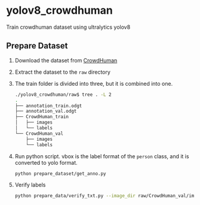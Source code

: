 # yolov8_crowdhuman
Train crowdhuman dataset using ultralytics yolov8

## Prepare Dataset

1. Download the dataset from [CrowdHuman](https://www.crowdhuman.org/download.html)

2. Extract the dataset to the `raw` directory

3. The train folder is divided into three, but it is combined into one.

    ```bash
    ./yolov8_crowdhuman/raw$ tree . -L 2
    .
    ├── annotation_train.odgt
    ├── annotation_val.odgt
    ├── CrowdHuman_train
    │   ├── images
    │   └── labels
    └── CrowdHuman_val
        ├── images
        └── labels
    ```

4. Run python script. vbox is the label format of the `person` class, and it is converted to yolo format.

    ```bash
    python prepare_dataset/get_anno.py
    ```

5. Verify labels

    ```bash
    python prepare_data/verify_txt.py --image_dir raw/CrowdHuman_val/images/ --label_dir raw/CrowdHuman_val/labels/
    ```